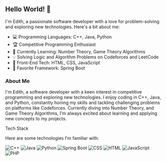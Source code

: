 ## Hello World! 👋

I'm Edith, a passionate software developer with a love for problem-solving and exploring new technologies. Here's a bit about me:

- 💻 Programming Languages: C++, Java, Python
- 🏆 Competitive Programming Enthusiast
- 🌱 Currently Learning: Number Theory, Game Theory Algorithms
- 💡 Solving Logic and Algorithm Problems on Codeforces and LeetCode
- 🔧 Front-End Tech: HTML, CSS, JavaScript
- 🚀 Favorite Framework: Spring Boot
  
### About Me
I'm Edith, a software developer with a keen interest in competitive programming and exploring new technologies. I enjoy coding in C++, Java, and Python, constantly honing my skills and tackling challenging problems on platforms like Codeforces. Currently diving into Number Theory, and Game Theory Algorithms, I'm always excited about learning and applying new concepts to my projects.

Tech Stack

Here are some technologies I'm familiar with:

 ![C++](https://img.shields.io/badge/-C++-00599C?style=flat&logo=c%2B%2B&logoColor=white)
 ![Java](https://img.shields.io/badge/-Java-007396?style=flat&logo=java&logoColor=white)
 ![Python](https://img.shields.io/badge/-Python-3776AB?style=flat&logo=python&logoColor=white)
 ![Spring Boot](https://img.shields.io/badge/-Spring%20Boot-6DB33F?style=flat&logo=spring&logoColor=white)
 ![CSS](https://img.shields.io/badge/-CSS-1572B6?style=flat&logo=css3&logoColor=white)
 ![HTML](https://img.shields.io/badge/-HTML-E34F26?style=flat&logo=html5&logoColor=white)
 ![JavaScript](https://img.shields.io/badge/-JavaScript-F7DF1E?style=flat&logo=javascript&logoColor=black)
 ![PHP](https://img.shields.io/badge/-PHP-777BB4?style=flat&logo=php&logoColor=white)



